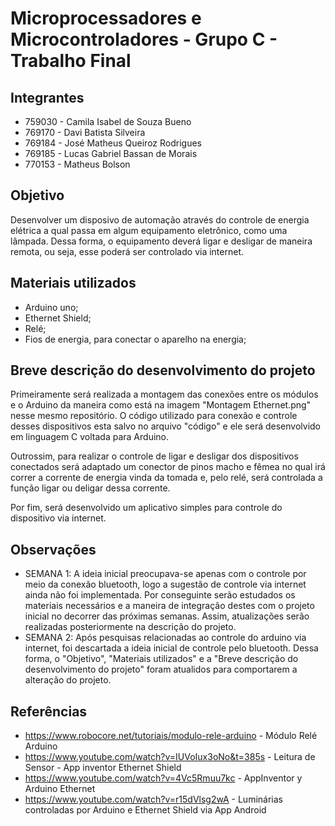 # Microprocessadores e Microcontroladores - Grupo C - Trabalho Final

## Integrantes
- 759030 - Camila Isabel de Souza Bueno
- 769170 - Davi Batista Silveira 
- 769184 - José Matheus Queiroz Rodrigues
- 769185 - Lucas Gabriel Bassan de Morais 
- 770153 -  Matheus Bolson

## Objetivo
Desenvolver um disposivo de automação através do controle de energia elétrica a qual passa em algum equipamento eletrônico, como uma lâmpada. Dessa forma, o equipamento deverá ligar e desligar de maneira remota, ou seja, esse poderá ser controlado via internet.

## Materiais utilizados
- Arduino uno;
- Ethernet Shield;
- Relé;
- Fios de energia, para conectar o aparelho na energia;

## Breve descrição do desenvolvimento do projeto
Primeiramente será realizada a montagem das conexões entre os módulos e o Arduino da maneira como está na imagem "Montagem Ethernet.png" nesse mesmo repositório. O código utilizado para conexão e controle desses dispositivos esta salvo no arquivo "código" e ele será desenvolvido em linguagem C voltada para Arduino.

Outrossim, para realizar o controle de ligar e desligar dos dispositivos conectados será adaptado um conector de pinos macho e fêmea no qual irá correr a corrente de energia vinda da tomada e, pelo relé, será controlada a função ligar ou deligar dessa corrente.

Por fim, será desenvolvido um aplicativo simples para controle do dispositivo via internet.

## Observações
- SEMANA 1: A ideia inicial preocupava-se apenas com o controle por meio da conexão bluetooth, logo a sugestão de controle via internet ainda não foi implementada. Por conseguinte serão estudados os materiais necessários e a maneira de integração destes com o projeto inicial no decorrer das próximas semanas. Assim, atualizações serão realizadas posteriormente na descrição do projeto. 
- SEMANA 2: Após pesquisas relacionadas ao controle do arduino via internet, foi descartada a ideia inicial de controle pelo bluetooth. Dessa forma, o "Objetivo", "Materiais utilizados" e a "Breve descrição do desenvolvimento do projeto" foram atualidos para comportarem a alteração do projeto.

## Referências
- https://www.robocore.net/tutoriais/modulo-rele-arduino - Módulo Relé Arduino
- https://www.youtube.com/watch?v=IUVoIux3oNo&t=385s - Leitura de Sensor - App inventor Ethernet Shield
- https://www.youtube.com/watch?v=4Vc5Rmuu7kc - AppInventor y Arduino Ethernet
- https://www.youtube.com/watch?v=r15dVlsg2wA - Luminárias controladas por Arduino e Ethernet Shield via App Android
